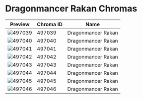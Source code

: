 # Dragonmancer Rakan Chromas



| Preview | Chroma ID | Name |
|---------|-----------|------|
| ![497039](https://raw.communitydragon.org/latest/plugins/rcp-be-lol-game-data/global/default/v1/champion-chroma-images/497/497039.png) | 497039 | Dragonmancer Rakan |
| ![497040](https://raw.communitydragon.org/latest/plugins/rcp-be-lol-game-data/global/default/v1/champion-chroma-images/497/497040.png) | 497040 | Dragonmancer Rakan |
| ![497041](https://raw.communitydragon.org/latest/plugins/rcp-be-lol-game-data/global/default/v1/champion-chroma-images/497/497041.png) | 497041 | Dragonmancer Rakan |
| ![497042](https://raw.communitydragon.org/latest/plugins/rcp-be-lol-game-data/global/default/v1/champion-chroma-images/497/497042.png) | 497042 | Dragonmancer Rakan |
| ![497043](https://raw.communitydragon.org/latest/plugins/rcp-be-lol-game-data/global/default/v1/champion-chroma-images/497/497043.png) | 497043 | Dragonmancer Rakan |
| ![497044](https://raw.communitydragon.org/latest/plugins/rcp-be-lol-game-data/global/default/v1/champion-chroma-images/497/497044.png) | 497044 | Dragonmancer Rakan |
| ![497045](https://raw.communitydragon.org/latest/plugins/rcp-be-lol-game-data/global/default/v1/champion-chroma-images/497/497045.png) | 497045 | Dragonmancer Rakan |
| ![497046](https://raw.communitydragon.org/latest/plugins/rcp-be-lol-game-data/global/default/v1/champion-chroma-images/497/497046.png) | 497046 | Dragonmancer Rakan |